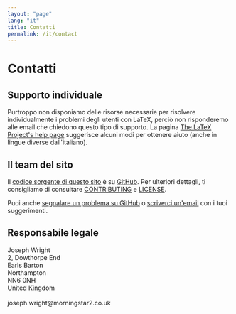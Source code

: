 ```yaml
---
layout: "page"
lang: "it"
title: Contatti
permalink: /it/contact
---
```


# Contatti

## Supporto individuale

Purtroppo non disponiamo delle risorse necessarie per risolvere individualmente i problemi degli utenti con LaTeX, perciò non risponderemo alle email che chiedono questo tipo di supporto. La pagina [The LaTeX Project's help page](https://www.latex-project.org/help/) suggerisce alcuni modi per ottenere aiuto (anche in lingue diverse dall'italiano).

## Il team del sito

Il [codice sorgente di questo sito](https://github.com/learnlatex/learnlatex.github.io/) è su [GitHub](https://github.com/learnlatex/). Per ulteriori dettagli, ti consigliamo di consultare [CONTRIBUTING](../CONTRIBUTING) e [LICENSE](../LICENSE).

Puoi anche [segnalare un problema su GitHub](https://github.com/learnlatex/learnlatex.github.io/issues) o [scriverci un'email](mailto:texfaq@texfaq.org) con i tuoi suggerimenti.

## Responsabile legale

<p>Joseph Wright<br>
2, Dowthorpe End<br>
Earls Barton<br>
Northampton<br>
NN6 0NH<br>
United Kingdom<br>
<br>joseph.wright@morningstar2.co.uk</p>
